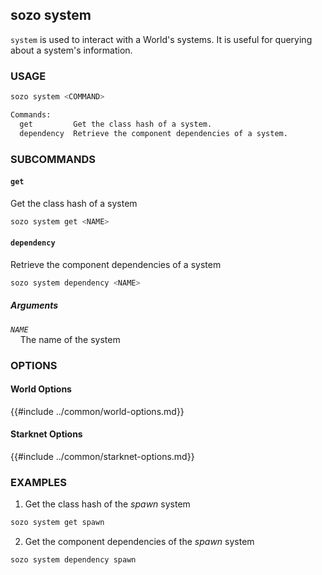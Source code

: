 ## sozo system

`system` is used to interact with a World's systems. It is useful for querying about a system's information.

### USAGE

```sh
sozo system <COMMAND>

Commands:
  get         Get the class hash of a system.
  dependency  Retrieve the component dependencies of a system.
```

### SUBCOMMANDS

#### `get`

Get the class hash of a system

```sh
sozo system get <NAME>
```

#### `dependency`

Retrieve the component dependencies of a system

```sh
sozo system dependency <NAME>
```

##### Arguments

_`NAME`_  
&nbsp;&nbsp;&nbsp;&nbsp;The name of the system

### OPTIONS

#### World Options

{{#include ../common/world-options.md}}

#### Starknet Options

{{#include ../common/starknet-options.md}}

### EXAMPLES

1. Get the class hash of the _spawn_ system

```sh
sozo system get spawn
```

2. Get the component dependencies of the _spawn_ system

```
sozo system dependency spawn
```
